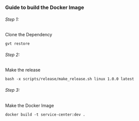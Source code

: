 ### Guide to build the Docker Image

###### Step 1: 
Clone the Dependency
```
gvt restore
```

###### Step 2:
Make the release

```
bash -x scripts/release/make_release.sh linux 1.0.0 latest
```

###### Step 3:
Make the Docker Image
```
docker build -t service-center:dev .
```
